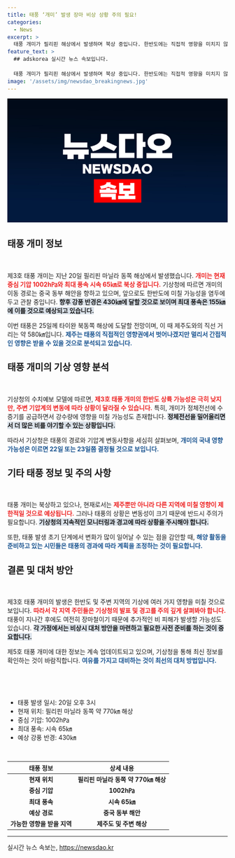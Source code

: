 ```yaml
---
title: 태풍 ‘개미’ 발생 장마 비상 상황 주의 필요!
categories:
  - News
excerpt: >
  태풍 개미가 필리핀 해상에서 발생하며 북상 중입니다. 한반도에는 직접적 영향을 미치지 않을 것으로 예상되지만, 장마와 강수량에 변동성을 줄 수 있어 주의가 필요합니다. 22~23일 경 상황 변화를 지켜보세요!
feature_text: >
  ## adskorea 실시간 뉴스 속보입니다.

  태풍 개미가 필리핀 해상에서 발생하며 북상 중입니다. 한반도에는 직접적 영향을 미치지 않을 것으로 예상되지만, 장마와 강수량에 변동성을 줄 수 있어 주의가 필요합니다. 22~23일 경 상황 변화를 지켜보세요!
image: '/assets/img/newsdao_breakingnews.jpg'
---
```


<p><img src="/assets/img/newsdao_breakingnews.jpg" alt="adskorea 속보" /></p>

<h2 data-ke-size="size26">태풍 개미 정보</h2>

<p data-ke-size="size16">&nbsp;</p>

<p>제3호 태풍 개미는 지난 20일 필리핀 마닐라 동쪽 해상에서 발생했습니다. <b><span style="color: #ee2323;">개미는 현재 중심 기압 1002h㎩와 최대 풍속 시속 65㎞로 북상 중입니다.</span></b> 기상청에 따르면 개미의 이동 경로는 중국 동부 해안을 향하고 있으며, 앞으로도 한반도에 미칠 가능성을 염두에 두고 관찰 중입니다. <b><span style="background-color: #21538527;">향후 강풍 반경은 430㎞에 달할 것으로 보이며 최대 풍속은 155㎞에 이를 것으로 예상되고 있습니다.</span></b> </p>

<p>이번 태풍은 25일께 타이완 북동쪽 해상에 도달할 전망이며, 이 때 제주도와의 직선 거리는 약 580㎞입니다. <b><span style="color: #1a5490;">제주는 태풍의 직접적인 영향권에서 벗어나겠지만 멀리서 간접적인 영향은 받을 수 있을 것으로 분석되고 있습니다.</span></b> </p>

<h2 data-ke-size="size26">태풍 개미의 기상 영향 분석</h2>

<p data-ke-size="size16">&nbsp;</p>

<p>기상청의 수치예보 모델에 따르면, <b><span style="color: #ee2323;">제3호 태풍 개미의 한반도 상륙 가능성은 극히 낮지만, 주변 기압계의 변동에 따라 상황이 달라질 수 있습니다.</span></b> 특히, 개미가 정체전선에 수증기를 공급하면서 강수량에 영향을 미칠 가능성도 존재합니다. <b><span style="background-color: #21538527;">정체전선을 밀어올리면서 더 많은 비를 야기할 수 있는 상황입니다.</span></b> </p>

<p>따라서 기상청은 태풍의 경로와 기압계 변동사항을 세심히 살펴보며, <b><span style="color: #1a5490;">개미의 국내 영향 가능성은 이르면 22일 또는 23일쯤 결정될 것으로 보입니다.</span></b> </p>

<h2 data-ke-size="size26">기타 태풍 정보 및 주의 사항</h2>

<p data-ke-size="size16">&nbsp;</p>

<p>태풍 개미는 북상하고 있으나, 현재로서는 <b><span style="color: #ee2323;">제주뿐만 아니라 다른 지역에 미칠 영향이 제한적일 것으로 예상됩니다.</span></b> 그러나 태풍의 상황은 변동성이 크기 때문에 반드시 주의가 필요합니다. <b><span style="background-color: #21538527;">기상청의 지속적인 모니터링과 경고에 따라 상황을 주시해야 합니다.</span></b> </p>

<p>또한, 태풍 발생 초기 단계에서 변화가 많이 일어날 수 있는 점을 감안할 때, <b><span style="color: #1a5490;">해양 활동을 준비하고 있는 시민들은 태풍의 경과에 따라 계획을 조정하는 것이 필요합니다.</span></b> </p>

<h2 data-ke-size="size26">결론 및 대처 방안</h2>

<p data-ke-size="size16">&nbsp;</p>

<p>제3호 태풍 개미의 발생은 한반도 및 주변 지역의 기상에 여러 가지 영향을 미칠 것으로 보입니다. <b><span style="color: #ee2323;">따라서 각 지역 주민들은 기상청의 발표 및 경고를 주의 깊게 살펴봐야 합니다.</span></b> 태풍이 지나간 후에도 여전히 장마철이기 때문에 추가적인 비 피해가 발생할 가능성도 있습니다. <b><span style="background-color: #21538527;">각 가정에서는 비상시 대처 방안을 마련하고 필요한 사전 준비를 하는 것이 중요합니다.</span></b> </p>

<p>제5호 태풍 개미에 대한 정보는 계속 업데이트되고 있으며, 기상청을 통해 최신 정보를 확인하는 것이 바람직합니다. <b><span style="color: #1a5490;">여유를 가지고 대비하는 것이 최선의 대처 방법입니다.</span></b> </p>

<p data-ke-size="size16">&nbsp;</p>

<p><br/></p>

<ul>
    <li>태풍 발생 일시: 20일 오후 3시</li>
    <li>현재 위치: 필리핀 마닐라 동쪽 약 770㎞ 해상</li>
    <li>중심 기압: 1002h㎩</li>
    <li>최대 풍속: 시속 65㎞</li>
    <li>예상 강풍 반경: 430㎞</li>
</ul>

<p data-ke-size="size16">&nbsp;</p>

<table>
    <thead>
        <tr>
            <th><b>태풍 정보</b></th>
            <th><b>상세 내용</b></th>
        </tr>
    </thead>
    <tbody>
        <tr>
            <td style="text-align: center; height: 17px;"><b>현재 위치</b></td>
            <td style="text-align: center; height: 17px;"><b>필리핀 마닐라 동쪽 약 770㎞ 해상</b></td>
        </tr>
        <tr>
            <td style="text-align: center; height: 17px;"><b>중심 기압</b></td>
            <td style="text-align: center; height: 17px;"><b>1002h㎩</b></td>
        </tr>
        <tr>
            <td style="text-align: center; height: 17px;"><b>최대 풍속</b></td>
            <td style="text-align: center; height: 17px;"><b>시속 65㎞</b></td>
        </tr>
        <tr>
            <td style="text-align: center; height: 17px;"><b>예상 경로</b></td>
            <td style="text-align: center; height: 17px;"><b>중국 동부 해안</b></td>
        </tr>
        <tr>
            <td style="text-align: center; height: 17px;"><b>가능한 영향을 받을 지역</b></td>
            <td style="text-align: center; height: 17px;"><b>제주도 및 주변 해상</b></td>
        </tr>
    </tbody>
</table>

<hr />
실시간 뉴스 속보는, <a href="https://newsdao.kr" rel="dofollow">https://newsdao.kr</a>


